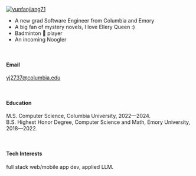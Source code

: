 

[![yunfanjiang71](https://img.shields.io/badge/yunfanjiang71-github-blue?logo=github)](https://github.com/yunfanjiang71)

- A new grad Software Engineer from Columbia and Emory
- A big fan of mystery novels, I love Ellery Queen :)
- Badminton 🏸 player
- An incoming Noogler

&nbsp;
#### Email
yj2737@columbia.edu

&nbsp;
#### Education
M.S. Computer Science, Columbia University, 2022—2024.\
B.S. Highest Honor Degree, Computer Science and Math, Emory University, 2018—2022.

&nbsp;
#### Tech Interests
full stack web/mobile app dev, applied LLM.

